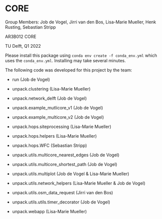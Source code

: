 # CORE

Group Members: Job de Vogel, Jirri van den Bos, Lisa-Marie Mueller, Henk Rusting, Sebastian Stripp

AR3B012 CORE

TU Delft, Q1 2022

Please install this package using `conda env create -f conda_env.yml` which uses the `conda_env.yml`.
Installing may take several minutes.


The following code was developed for this project by the team:
- run (Job de Vogel)

- unpack.clustering (Lisa-Marie Mueller)
- unpack.network_delft (Job de Vogel)
- unpack.example_mutlicore_v1 (Job de Vogel)
- unpack.example_multicore_v2 (Job de Vogel)

- unpack.hops.siteprocessing (Lisa-Marie Mueller)
- unpack.hops.helpers (Lisa-Marie Mueller)
- unpack.hops.WFC (Sebastian Stripp)

- unpack.utils.multicore_nearest_edges (Job de Vogel)
- unpack.utils.multicore_shortest_path (Job de Vogel)
- unpack.utils.multiplot (Job de Vogel & Lisa-Marie Mueller)
- unpack.utils.network_helpers (Lisa-Marie Mueller & Job de Vogel)
- unpack.utils.osm_data_request (Jirri van den Bos)

- unpack.utils.utils.timer_decorator (Job de Vogel)

- unpack.webapp (Lisa-Marie Mueller)